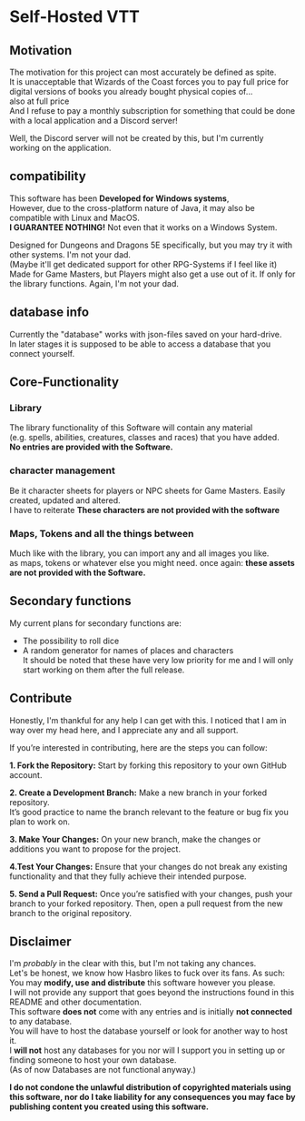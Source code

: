 # Self-Hosted VTT

## Motivation

The motivation for this project can most accurately be defined as spite.  
It is unacceptable that Wizards of the Coast forces you to pay full price for digital versions of books
you already bought physical copies of...  
also at full price  
And I refuse to pay a monthly subscription for something that could be done with a local application and a Discord server!

Well, the Discord server will not be created by this, but I'm currently working on the application.  

## compatibility

This software has been **Developed for Windows systems**,  
However, due to the cross-platform nature of Java, it may also be compatible with Linux and MacOS.  
**I GUARANTEE NOTHING!** Not even that it works on a Windows System.  

Designed for Dungeons and Dragons 5E specifically, but you may try it with other systems. I'm not your dad.  
(Maybe it'll get dedicated support for other RPG-Systems if I feel like it)  
Made for Game Masters, but Players might also get a use out of it. If only for the library functions. Again, I'm not your dad.  

## database info

Currently the "database" works with json-files saved on your hard-drive.  
In later stages it is supposed to be able to access a database that you connect yourself.

## Core-Functionality

### Library

The library functionality of this Software will contain any material  
(e.g. spells, abilities, creatures, classes and races) that you have added.    
**No entries are provided with the Software.**

### character management

Be it character sheets for players or NPC sheets for Game Masters. Easily created, updated and altered.  
I have to reiterate **These characters are not provided with the software**

### Maps, Tokens and all the things between

Much like with the library, you can import any and all images you like.  
as maps, tokens or whatever else you might need.
once again: **these assets are not provided with the Software.**

## Secondary functions

My current plans for secondary functions are:  
- The possibility to roll dice
- A random generator for names of places and characters  
It should be noted that these have very low priority for me and I will only start working on them after the full release.

## Contribute

Honestly, I'm thankful for any help I can get with this. I noticed that I am in way over my head here, and I appreciate any and all support.

If you’re interested in contributing, here are the steps you can follow:

**1. Fork the Repository:** Start by forking this repository to your own GitHub account.

**2. Create a Development Branch:** Make a new branch in your forked repository.  
It’s good practice to name the branch relevant to the feature or bug fix you plan to work on.

**3. Make Your Changes:** On your new branch, make the changes or additions you want to propose for the project.

**4.Test Your Changes:** Ensure that your changes do not break any existing functionality and that they fully achieve their intended purpose.

**5. Send a Pull Request:** Once you’re satisfied with your changes, push your branch to your forked repository.
Then, open a pull request from the new branch to the original repository.

## Disclaimer

I'm *probably* in the clear with this, but I'm not taking any chances.  
Let's be honest, we know how Hasbro likes to fuck over its fans. As such:  
You may **modify, use and distribute** this software however you please.  
I will not provide any support that goes beyond the instructions found in this README and other documentation.  
This software **does not** come with any entries and is initially **not connected** to any database.  
You will have to host the database yourself or look for another way to host it.  
I **will not** host any databases for you nor will I support you in setting up or finding someone to host your own database.  
(As of now Databases are not functional anyway.)  

**I do not condone the unlawful distribution of copyrighted materials using this software,
nor do I take liability for any consequences you may face by publishing content you created using this software.**

